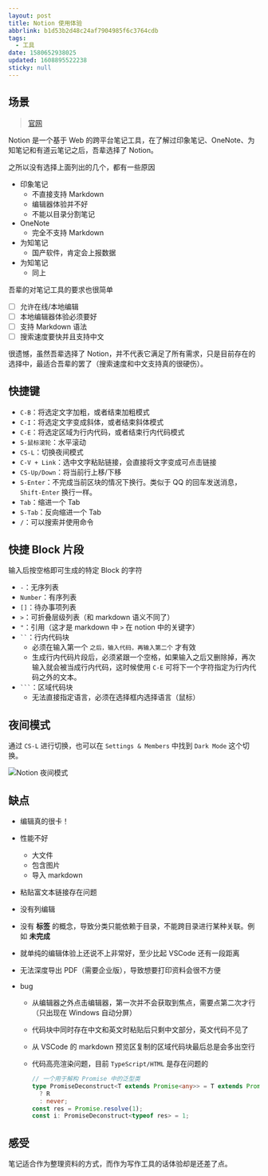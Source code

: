 ```yaml
---
layout: post
title: Notion 使用体验
abbrlink: b1d53b2d48c24af7904985f6c3764cdb
tags:
  - 工具
date: 1580652938025
updated: 1608895522238
sticky: null
---
```


## 场景

> [官网](http://notion.so)

Notion 是一个基于 Web 的跨平台笔记工具，在了解过印象笔记、OneNote、为知笔记和有道云笔记之后，吾辈选择了 Notion。

之所以没有选择上面列出的几个，都有一些原因

- 印象笔记
  - 不直接支持 Markdown
  - 编辑器体验并不好
  - 不能以目录分割笔记
- OneNote
  - 完全不支持 Markdown
- 为知笔记
  - 国产软件，肯定会上报数据
- 为知笔记
  - 同上

吾辈的对笔记工具的要求也很简单

- [ ] 允许在线/本地编辑
- [ ] 本地编辑器体验必须要好
- [ ] 支持 Markdown 语法
- [ ] 搜索速度要快并且支持中文

很遗憾，虽然吾辈选择了 Notion，并不代表它满足了所有需求，只是目前存在的选择中，最适合吾辈的罢了（搜索速度和中文支持真的很硬伤）。

## 快捷键

- `C-B`：将选定文字加粗，或者结束加粗模式
- `C-I`：将选定文字变成斜体，或者结束斜体模式
- `C-E`：将选定区域为行内代码，或者结束行内代码模式
- `S-鼠标滚轮`：水平滚动
- `CS-L`：切换夜间模式
- `C-V + Link`：选中文字粘贴链接，会直接将文字变成可点击链接
- `CS-Up/Down`：将当前行上移/下移
- `S-Enter`：不完成当前区块的情况下换行。类似于 QQ 的回车发送消息，`Shift-Enter` 换行一样。
- `Tab`：缩进一个 Tab
- `S-Tab`：反向缩进一个 Tab
- `/`：可以搜索并使用命令

## 快捷 Block 片段

输入后按空格即可生成的特定 Block 的字符

- `-`：无序列表
- `Number`：有序列表
- `[]`：待办事项列表
- `>`：可折叠层级列表（和 markdown 语义不同了）
- `"`：引用（这才是 markdown 中 `>` 在 notion 中的关键字）
- <code>\`\`</code>：行内代码块
  - 必须在输入第一个 `之后，输入代码，再输入第二个` 才有效
  - 生成行内代码片段后，必须紧跟一个空格，如果输入之后又删除掉，再次输入就会被当成行内代码，这时候使用 `C-E` 可将下一个字符指定为行内代码之外的文本。
- <code>\`\`\`</code>：区域代码块
  - 无法直接指定语言，必须在选择框内选择语言（鼠标）

## 夜间模式

通过 `CS-L` 进行切换，也可以在 `Settings & Members` 中找到 `Dark Mode` 这个切换。

![Notion 夜间模式](https://cdn.jsdelivr.net/gh/rxliuli/img-bed/20191201224609.png)

## 缺点

- 编辑真的很卡！
- 性能不好
  - 大文件
  - 包含图片
  - 导入 markdown
- 粘贴富文本链接存在问题
- 没有列编辑
- 没有 **标签** 的概念，导致分类只能依赖于目录，不能跨目录进行某种关联。例如 **未完成**
- 就单纯的编辑体验上还说不上非常好，至少比起 VSCode 还有一段距离
- 无法深度导出 PDF（需要企业版），导致想要打印资料会很不方便
- bug

  - 从编辑器之外点击编辑器，第一次并不会获取到焦点，需要点第二次才行（只出现在 Windows 自动分屏）
  - 代码块中同时存在中文和英文时粘贴后只剩中文部分，英文代码不见了
  - 从 VSCode 的 markdown 预览区复制的区域代码块最后总是会多出空行
  - 代码高亮渲染问题，目前 `TypeScript/HTML` 是存在问题的

    ```ts
    // 一个用于解构 Promise 中的泛型类
    type PromiseDeconstruct<T extends Promise<any>> = T extends Promise<infer R>
      ? R
      : never;
    const res = Promise.resolve(1);
    const i: PromiseDeconstruct<typeof res> = 1;
    ```

## 感受

笔记适合作为整理资料的方式，而作为写作工具的话体验却是还差了点。
